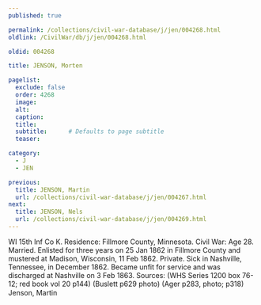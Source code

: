 ```yaml
---
published: true

permalink: /collections/civil-war-database/j/jen/004268.html
oldlink: /CivilWar/db/j/jen/004268.html

oldid: 004268

title: JENSON, Morten

pagelist:
  exclude: false
  order: 4268
  image: 
  alt:
  caption:
  title:
  subtitle:      # Defaults to page subtitle
  teaser:

category: 
  - J 
  - JEN

previous:
  title: JENSON, Martin
  url: /collections/civil-war-database/j/jen/004267.html  
next:
  title: JENSON, Nels
  url: /collections/civil-war-database/j/jen/004269.html   
---
```

WI 15th Inf Co K. Residence: Fillmore County, Minnesota. Civil War: Age 28. Married. Enlisted for three years on 25 Jan 1862 in Fillmore County and mustered at Madison, Wisconsin, 11 Feb 1862. Private. Sick in Nashville, Tennessee, in December 1862. Became unfit for service and was discharged at Nashville on 3 Feb 1863. Sources: (WHS Series 1200 box 76-12; red book vol 20 p144) (Buslett p629 photo) (Ager p283, photo; p318) &#147;Jenson, Martin&#148;